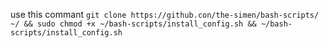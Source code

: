 use this commant
``git clone https://github.con/the-simen/bash-scripts/ ~/ && sudo chmod +x ~/bash-scripts/install_config.sh && ~/bash-scripts/install_config.sh``
